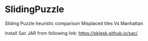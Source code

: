 # SlidingPuzzle
Sliding Puzzle heuristic comparison Misplaced tiles Vs Manhattan

Install Sac JAR from following link: https://pklesk.github.io/sac/
